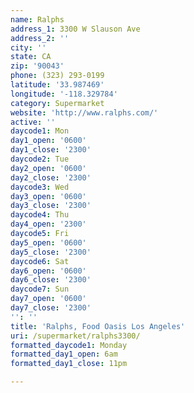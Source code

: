 ```yaml
---
name: Ralphs
address_1: 3300 W Slauson Ave
address_2: ''
city: ''
state: CA
zip: '90043'
phone: (323) 293-0199
latitude: '33.987469'
longitude: '-118.329784'
category: Supermarket
website: 'http://www.ralphs.com/'
active: ''
daycode1: Mon
day1_open: '0600'
day1_close: '2300'
daycode2: Tue
day2_open: '0600'
day2_close: '2300'
daycode3: Wed
day3_open: '0600'
day3_close: '2300'
daycode4: Thu
day4_open: '2300'
daycode5: Fri
day5_open: '0600'
day5_close: '2300'
daycode6: Sat
day6_open: '0600'
day6_close: '2300'
daycode7: Sun
day7_open: '0600'
day7_close: '2300'
'': ''
title: 'Ralphs, Food Oasis Los Angeles'
uri: /supermarket/ralphs3300/
formatted_daycode1: Monday
formatted_day1_open: 6am
formatted_day1_close: 11pm

---
```

